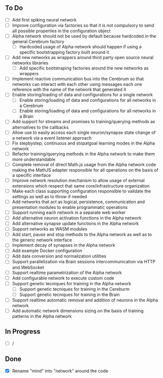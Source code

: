 ## To Do

- [ ] Add first spiking neural network
- [ ] Improve configuration via factories so that it is not compulsory to send all possible properties in the configuration object
- [ ] Alpha network should not be used by default because hardcoded in the general Cerebrum factory
  - [ ] Hardcoded usage of Alpha network should happen if using a specific bootstrapping factory built around it
- [ ] Add new networks as wrappers around third party open source neural networks libraries
  - [ ] Add specific bootstraping factories around the new networks as wrappers
- [ ] Implement reactive communication bus into the Cerebrum so that networks can interact with each other using messages each one reference with the name of the network that generated it
- [ ] Enable storing/loading of data and configurations for a single network
  - [ ] Enable storing/loading of data and configurations for all networks in a Cerebrum
  - [ ] Enable storing/loading of data and configurations for all networks in a Brain
- [ ] Add support for streams and promises to training/querying methods as alternatives to the callbacks
- [ ] Allow use to easily access each single neuron/synapse state change of a network via a event listener approach
- [ ] Fix stepbystep, continuous and stopatgoal learning modes in the Alpha network
- [ ] Refactor training/querying methods in the Alpha network to make them more understandable
- [ ] Complete removal of direct Math.js usage from the Alpha network code making the MathJS adapter responsible for all operations on the basis of a specific interface
- [ ] Improve network resolution mechanism to allow usage of external extensions which respect that same core/infrastructure organization
- [ ] Make each class supporting configuration responsible to validate the settings as well as to throw if needed
- [ ] Add networks that act as logical, persistence, communication and presentation modules to enable programmatic operations
- [ ] Support running each network in a separate web worker
- [ ] Add alternative neuron activation functions in the Alpha network
- [ ] Add alternative synapse update functions in the Alpha network
- [ ] Support networks as WASM modules
- [ ] Add start, pause and stop methods to the Alpha network as well as to the generic network interface
- [ ] Implement decay of synapses in the Alpha network
- [ ] Add example Docker configuration
- [ ] Add data conversion and normalization utilities
- [ ] Support parallelization via Brain sessions intercommunication via HTTP and WebSocket
- [ ] Support realtime parametrization of the Alpha network
- [ ] Add configurable network to execute custom code
- [ ] Support genetic tecniques for training in the Alpha network
  - [ ] Support genetic tecniques for training in the Cereburm
  - [ ] Support genetic tecniques for training in the Brain
- [ ] Support realtime automatic removal and addition of neurons in the Alpha network
- [ ] Add automatic network dimensions sizing on the basis of training patterns in the Alpha network

## In Progress

- [ ] /

## Done

- [x] Rename "mind" into "network" around the code
